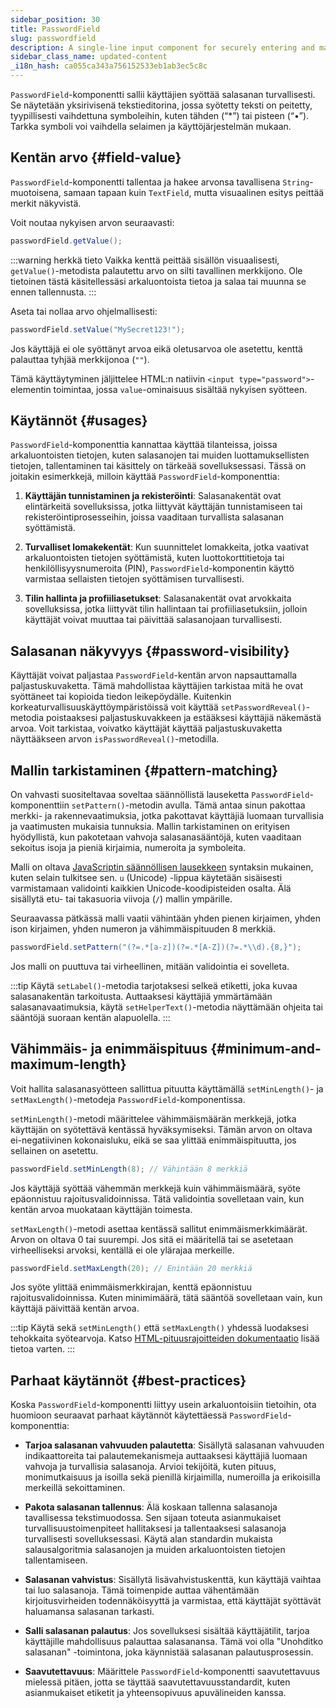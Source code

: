 ```yaml
---
sidebar_position: 30
title: PasswordField
slug: passwordfield
description: A single-line input component for securely entering and masking password data.
sidebar_class_name: updated-content
_i18n_hash: ca055ca343a756152533eb1ab3ec5c8c
---
```

<DocChip chip='shadow' />
<DocChip chip='name' label="dwc-field" />
<DocChip chip='since' label='23.02' />
<JavadocLink type="foundation" location="com/webforj/component/field/PasswordField" top='true'/>

<ParentLink parent="Field" />

`PasswordField`-komponentti sallii käyttäjien syöttää salasanan turvallisesti. Se näytetään yksirivisenä tekstieditorina, jossa syötetty teksti on peitetty, tyypillisesti vaihdettuna symboleihin, kuten tähden (“*”) tai pisteen (“•”). Tarkka symboli voi vaihdella selaimen ja käyttöjärjestelmän mukaan.

<ComponentDemo 
path='/webforj/passwordfield?' 
javaE='https://raw.githubusercontent.com/webforj/webforj-documentation/refs/heads/main/src/main/java/com/webforj/samples/views/fields/passwordfield/PasswordFieldView.java'
/>

## Kentän arvo {#field-value}

`PasswordField`-komponentti tallentaa ja hakee arvonsa tavallisena `String`-muotoisena, samaan tapaan kuin `TextField`, mutta visuaalinen esitys peittää merkit näkyvistä.


Voit noutaa nykyisen arvon seuraavasti:

```java
passwordField.getValue();
```

:::warning herkkä tieto
Vaikka kenttä peittää sisällön visuaalisesti, `getValue()`-metodista palautettu arvo on silti tavallinen merkkijono. Ole tietoinen tästä käsitellessäsi arkaluontoista tietoa ja salaa tai muunna se ennen tallennusta.
:::

Aseta tai nollaa arvo ohjelmallisesti:

```java
passwordField.setValue("MySecret123!");
```

Jos käyttäjä ei ole syöttänyt arvoa eikä oletusarvoa ole asetettu, kenttä palauttaa tyhjää merkkijonoa (`""`).

Tämä käyttäytyminen jäljittelee HTML:n natiivin `<input type="password">`-elementin toimintaa, jossa `value`-ominaisuus sisältää nykyisen syötteen.


## Käytännöt {#usages}

`PasswordField`-komponenttia kannattaa käyttää tilanteissa, joissa arkaluontoisten tietojen, kuten salasanojen tai muiden luottamuksellisten tietojen, tallentaminen tai käsittely on tärkeää sovelluksessasi. Tässä on joitakin esimerkkejä, milloin käyttää `PasswordField`-komponenttia:

1. **Käyttäjän tunnistaminen ja rekisteröinti**: Salasanakentät ovat elintärkeitä sovelluksissa, jotka liittyvät käyttäjän tunnistamiseen tai rekisteröintiprosesseihin, joissa vaaditaan turvallista salasanan syöttämistä.

2. **Turvalliset lomakekentät**: Kun suunnittelet lomakkeita, jotka vaativat arkaluontoisten tietojen syöttämistä, kuten luottokorttitietoja tai henkilöllisyysnumeroita (PIN), `PasswordField`-komponentin käyttö varmistaa sellaisten tietojen syöttämisen turvallisesti.

3. **Tilin hallinta ja profiiliasetukset**: Salasanakentät ovat arvokkaita sovelluksissa, jotka liittyvät tilin hallintaan tai profiiliasetuksiin, jolloin käyttäjät voivat muuttaa tai päivittää salasanojaan turvallisesti.

## Salasanan näkyvyys {#password-visibility}

Käyttäjät voivat paljastaa `PasswordField`-kentän arvon napsauttamalla paljastuskuvaketta. Tämä mahdollistaa käyttäjien tarkistaa mitä he ovat syöttäneet tai kopioida tiedon leikepöydälle. Kuitenkin korkeaturvallisuuskäyttöympäristöissä voit käyttää `setPasswordReveal()`-metodia poistaaksesi paljastuskuvakkeen ja estääksesi käyttäjiä näkemästä arvoa. Voit tarkistaa, voivatko käyttäjät käyttää paljastuskuvaketta näyttääkseen arvon `isPasswordReveal()`-metodilla.

## Mallin tarkistaminen {#pattern-matching}

On vahvasti suositeltavaa soveltaa säännöllistä lauseketta `PasswordField`-komponenttiin `setPattern()`-metodin avulla. Tämä antaa sinun pakottaa merkki- ja rakennevaatimuksia, jotka pakottavat käyttäjiä luomaan turvallisia ja vaatimusten mukaisia tunnuksia. Mallin tarkistaminen on erityisen hyödyllistä, kun pakotetaan vahvoja salasanasääntöjä, kuten vaaditaan sekoitus isoja ja pieniä kirjaimia, numeroita ja symboleita. 

Malli on oltava [JavaScriptin säännöllisen lausekkeen](https://developer.mozilla.org/en-US/docs/Web/JavaScript/Guide/Regular_expressions) syntaksin mukainen, kuten selain tulkitsee sen. `u` (Unicode) -lippua käytetään sisäisesti varmistamaan validointi kaikkien Unicode-koodipisteiden osalta. Älä sisällytä etu- tai takasuoria viivoja (`/`) mallin ympärille.

Seuraavassa pätkässä malli vaatii vähintään yhden pienen kirjaimen, yhden ison kirjaimen, yhden numeron ja vähimmäispituuden 8 merkkiä.

```java
passwordField.setPattern("(?=.*[a-z])(?=.*[A-Z])(?=.*\\d).{8,}");
```

Jos malli on puuttuva tai virheellinen, mitään validointia ei sovelleta.

:::tip
Käytä `setLabel()`-metodia tarjotaksesi selkeä etiketti, joka kuvaa salasanakentän tarkoitusta. Auttaaksesi käyttäjiä ymmärtämään salasanavaatimuksia, käytä `setHelperText()`-metodia näyttämään ohjeita tai sääntöjä suoraan kentän alapuolella.
:::


## Vähimmäis- ja enimmäispituus {#minimum-and-maximum-length}

Voit hallita salasanasyötteen sallittua pituutta käyttämällä `setMinLength()`- ja `setMaxLength()`-metodeja `PasswordField`-komponentissa.

`setMinLength()`-metodi määrittelee vähimmäismäärän merkkejä, jotka käyttäjän on syötettävä kentässä hyväksymiseksi. Tämän arvon on oltava ei-negatiivinen kokonaisluku, eikä se saa ylittää enimmäispituutta, jos sellainen on asetettu.

```java
passwordField.setMinLength(8); // Vähintään 8 merkkiä
```

Jos käyttäjä syöttää vähemmän merkkejä kuin vähimmäismäärä, syöte epäonnistuu rajoitusvalidoinnissa. Tätä validointia sovelletaan vain, kun kentän arvoa muokataan käyttäjän toimesta.

`setMaxLength()`-metodi asettaa kentässä sallitut enimmäismerkkimäärät. Arvon on oltava 0 tai suurempi. Jos sitä ei määritellä tai se asetetaan virheelliseksi arvoksi, kentällä ei ole ylärajaa merkeille.

```java
passwordField.setMaxLength(20); // Enintään 20 merkkiä
```

Jos syöte ylittää enimmäismerkkirajan, kenttä epäonnistuu rajoitusvalidoinnissa. Kuten minimimäärä, tätä sääntöä sovelletaan vain, kun käyttäjä päivittää kentän arvoa.

:::tip
Käytä sekä `setMinLength()` että `setMaxLength()` yhdessä luodaksesi tehokkaita syötearvoja. Katso [HTML-pituusrajoitteiden dokumentaatio](https://developer.mozilla.org/en-US/docs/Web/HTML/Element/input#minlength) lisää tietoa varten.
:::


## Parhaat käytännöt {#best-practices}

Koska `PasswordField`-komponentti liittyy usein arkaluontoisiin tietoihin, ota huomioon seuraavat parhaat käytännöt käytettäessä `PasswordField`-komponenttia:

- **Tarjoa salasanan vahvuuden palautetta**: Sisällytä salasanan vahvuuden indikaattoreita tai palautemekanismeja auttaaksesi käyttäjiä luomaan vahvoja ja turvallisia salasanoja. Arvioi tekijöitä, kuten pituus, monimutkaisuus ja isoilla sekä pienillä kirjaimilla, numeroilla ja erikoisilla merkeillä sekoittaminen.

- **Pakota salasanan tallennus**: Älä koskaan tallenna salasanoja tavallisessa tekstimuodossa. Sen sijaan toteuta asianmukaiset turvallisuustoimenpiteet hallitaksesi ja tallentaaksesi salasanoja turvallisesti sovelluksessasi. Käytä alan standardin mukaista salausalgoritmia salasanojen ja muiden arkaluontoisten tietojen tallentamiseen.

- **Salasanan vahvistus**: Sisällytä lisävahvistuskenttä, kun käyttäjä vaihtaa tai luo salasanoja. Tämä toimenpide auttaa vähentämään kirjoitusvirheiden todennäköisyyttä ja varmistaa, että käyttäjät syöttävät haluamansa salasanan tarkasti.

- **Salli salasanan palautus**: Jos sovelluksesi sisältää käyttäjätilit, tarjoa käyttäjille mahdollisuus palauttaa salasanansa. Tämä voi olla "Unohditko salasanan" -toimintona, joka käynnistää salasanan palautusprosessin.

- **Saavutettavuus**: Määrittele `PasswordField`-komponentti saavutettavuus mielessä pitäen, jotta se täyttää saavutettavuusstandardit, kuten asianmukaiset etiketit ja yhteensopivuus apuvälineiden kanssa.
